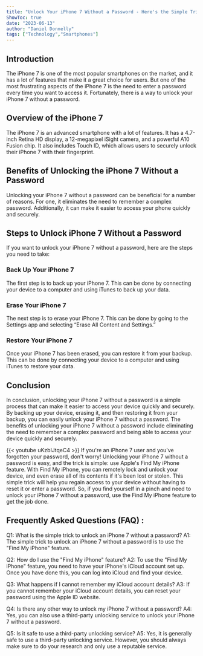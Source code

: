 ```yaml
---
title: "Unlock Your iPhone 7 Without a Password - Here's the Simple Trick!"
ShowToc: true 
date: "2023-06-13"
author: "Daniel Donnelly" 
tags: ["Technology","Smartphones"]
---
```

## Introduction 
The iPhone 7 is one of the most popular smartphones on the market, and it has a lot of features that make it a great choice for users. But one of the most frustrating aspects of the iPhone 7 is the need to enter a password every time you want to access it. Fortunately, there is a way to unlock your iPhone 7 without a password. 

## Overview of the iPhone 7 
The iPhone 7 is an advanced smartphone with a lot of features. It has a 4.7-inch Retina HD display, a 12-megapixel iSight camera, and a powerful A10 Fusion chip. It also includes Touch ID, which allows users to securely unlock their iPhone 7 with their fingerprint. 

## Benefits of Unlocking the iPhone 7 Without a Password 
Unlocking your iPhone 7 without a password can be beneficial for a number of reasons. For one, it eliminates the need to remember a complex password. Additionally, it can make it easier to access your phone quickly and securely. 

## Steps to Unlock iPhone 7 Without a Password 
If you want to unlock your iPhone 7 without a password, here are the steps you need to take: 

### Back Up Your iPhone 7 
The first step is to back up your iPhone 7. This can be done by connecting your device to a computer and using iTunes to back up your data. 

### Erase Your iPhone 7 
The next step is to erase your iPhone 7. This can be done by going to the Settings app and selecting “Erase All Content and Settings.” 

### Restore Your iPhone 7 
Once your iPhone 7 has been erased, you can restore it from your backup. This can be done by connecting your device to a computer and using iTunes to restore your data. 

## Conclusion 
In conclusion, unlocking your iPhone 7 without a password is a simple process that can make it easier to access your device quickly and securely. By backing up your device, erasing it, and then restoring it from your backup, you can easily unlock your iPhone 7 without a password. The benefits of unlocking your iPhone 7 without a password include eliminating the need to remember a complex password and being able to access your device quickly and securely.

{{< youtube uKzblJtqeC4 >}} 
If you're an iPhone 7 user and you've forgotten your password, don't worry! Unlocking your iPhone 7 without a password is easy, and the trick is simple: use Apple's Find My iPhone feature. With Find My iPhone, you can remotely lock and unlock your device, and even erase all of its contents if it's been lost or stolen. This simple trick will help you regain access to your device without having to reset it or enter a password. So, if you find yourself in a pinch and need to unlock your iPhone 7 without a password, use the Find My iPhone feature to get the job done.

## Frequently Asked Questions (FAQ) :
Q1: What is the simple trick to unlock an iPhone 7 without a password?
A1: The simple trick to unlock an iPhone 7 without a password is to use the "Find My iPhone" feature.

Q2: How do I use the "Find My iPhone" feature?
A2: To use the "Find My iPhone" feature, you need to have your iPhone's iCloud account set up. Once you have done this, you can log into iCloud and find your device.

Q3: What happens if I cannot remember my iCloud account details?
A3: If you cannot remember your iCloud account details, you can reset your password using the Apple ID website.

Q4: Is there any other way to unlock my iPhone 7 without a password?
A4: Yes, you can also use a third-party unlocking service to unlock your iPhone 7 without a password.

Q5: Is it safe to use a third-party unlocking service?
A5: Yes, it is generally safe to use a third-party unlocking service. However, you should always make sure to do your research and only use a reputable service.


